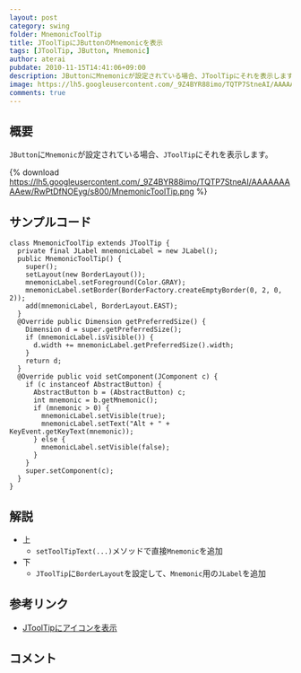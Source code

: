 ```yaml
---
layout: post
category: swing
folder: MnemonicToolTip
title: JToolTipにJButtonのMnemonicを表示
tags: [JToolTip, JButton, Mnemonic]
author: aterai
pubdate: 2010-11-15T14:41:06+09:00
description: JButtonにMnemonicが設定されている場合、JToolTipにそれを表示します。
image: https://lh5.googleusercontent.com/_9Z4BYR88imo/TQTP7StneAI/AAAAAAAAAew/RwPtDfNOEyg/s800/MnemonicToolTip.png
comments: true
---
```

## 概要
`JButton`に`Mnemonic`が設定されている場合、`JToolTip`にそれを表示します。

{% download https://lh5.googleusercontent.com/_9Z4BYR88imo/TQTP7StneAI/AAAAAAAAAew/RwPtDfNOEyg/s800/MnemonicToolTip.png %}

## サンプルコード
<pre class="prettyprint"><code>class MnemonicToolTip extends JToolTip {
  private final JLabel mnemonicLabel = new JLabel();
  public MnemonicToolTip() {
    super();
    setLayout(new BorderLayout());
    mnemonicLabel.setForeground(Color.GRAY);
    mnemonicLabel.setBorder(BorderFactory.createEmptyBorder(0, 2, 0, 2));
    add(mnemonicLabel, BorderLayout.EAST);
  }
  @Override public Dimension getPreferredSize() {
    Dimension d = super.getPreferredSize();
    if (mnemonicLabel.isVisible()) {
      d.width += mnemonicLabel.getPreferredSize().width;
    }
    return d;
  }
  @Override public void setComponent(JComponent c) {
    if (c instanceof AbstractButton) {
      AbstractButton b = (AbstractButton) c;
      int mnemonic = b.getMnemonic();
      if (mnemonic &gt; 0) {
        mnemonicLabel.setVisible(true);
        mnemonicLabel.setText("Alt + " + KeyEvent.getKeyText(mnemonic));
      } else {
        mnemonicLabel.setVisible(false);
      }
    }
    super.setComponent(c);
  }
}
</code></pre>

## 解説
- 上
    - `setToolTipText(...)`メソッドで直接`Mnemonic`を追加
- 下
    - `JToolTip`に`BorderLayout`を設定して、`Mnemonic`用の`JLabel`を追加

<!-- dummy comment line for breaking list -->

## 参考リンク
- [JToolTipにアイコンを表示](https://ateraimemo.com/Swing/ToolTipIcon.html)

<!-- dummy comment line for breaking list -->

## コメント
